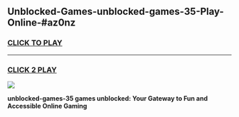 
## Unblocked-Games-unblocked-games-35-Play-Online-#az0nz
<h3>
<a href="https://premium.freeplayer.one?title=unblocked-games-35&ref=27F">CLICK TO PLAY</a></h3>
<hr>

<h3>
<a href="https://premium.freeplayer.one?title=unblocked-games-35&ref=27F">CLICK 2 PLAY</a>
  
</h3>

<a href="https://premium.freeplayer.one?title=unblocked-games-35&ref=27F"><img src="https://clearcache.store/games.png"></a>


**unblocked-games-35 games unblocked: Your Gateway to Fun and Accessible Online Gaming**
